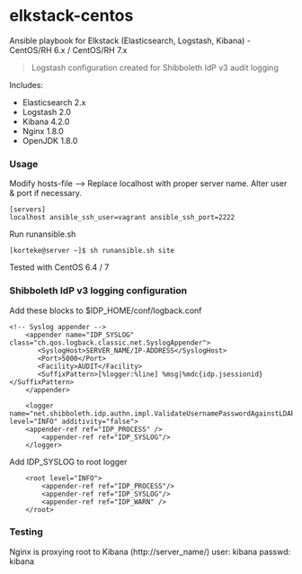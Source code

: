 # elkstack-centos
Ansible playbook for Elkstack (Elasticsearch, Logstash, Kibana) - CentOS/RH 6.x / CentOS/RH 7.x
>Logstash configuration created for Shibboleth IdP v3 audit logging

Includes:
- Elasticsearch 2.x
- Logstash 2.0
- Kibana 4.2.0
- Nginx 1.8.0
- OpenJDK 1.8.0

### Usage
Modify hosts-file --> Replace localhost with proper server name. Alter user & port if necessary.
````
[servers]
localhost ansible_ssh_user=vagrant ansible_ssh_port=2222
````
Run runansible.sh
```
[korteke@server ~]$ sh runansible.sh site
```

Tested with CentOS 6.4 / 7

### Shibboleth IdP v3 logging configuration

Add these blocks to $IDP_HOME/conf/logback.conf
```
<!-- Syslog appender -->
	<appender name="IDP_SYSLOG" class="ch.qos.logback.classic.net.SyslogAppender">
	   <SyslogHost>SERVER_NAME/IP-ADDRESS</SyslogHost>
	   <Port>5000</Port>
	   <Facility>AUDIT</Facility>
	   <SuffixPattern>[%logger:%line] %msg|%mdc{idp.jsessionid}</SuffixPattern>
	</appender>
```

```
    <logger name="net.shibboleth.idp.authn.impl.ValidateUsernamePasswordAgainstLDAP" level="INFO" additivity="false">
	<appender-ref ref="IDP_PROCESS" />
        <appender-ref ref="IDP_SYSLOG"/>
    </logger>
```

Add IDP_SYSLOG to root logger
```
    <root level="INFO">
        <appender-ref ref="IDP_PROCESS"/>
        <appender-ref ref="IDP_SYSLOG"/>
        <appender-ref ref="IDP_WARN" />
    </root>
```

### Testing
Nginx is proxying root to Kibana (http://server_name/)
user: kibana
passwd: kibana
